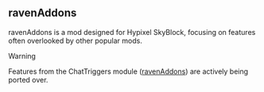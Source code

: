 ## ravenAddons

ravenAddons is a mod designed for Hypixel SkyBlock, focusing on features often overlooked by other popular mods.

> [!WARNING]
> Features from the ChatTriggers module ([ravenAddons](https://github.com/raaaaaven/ravenAddons-ct)) are actively being ported over.
